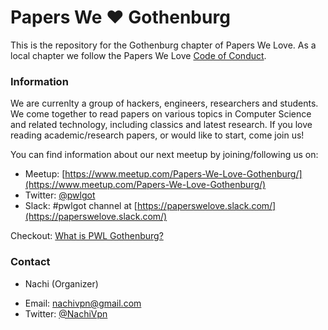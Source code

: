 # Papers We ❤️ Gothenburg

This is the repository for the Gothenburg chapter of Papers We Love. As a local chapter we follow the Papers We Love [Code of Conduct](https://github.com/papers-we-love/gothenburg/blob/master/code-of-conduct.md).

### Information

We are currenlty a group of hackers, engineers, researchers and students. We come together to read papers on various topics in Computer Science and related technology, including classics and latest research. If you love reading academic/research papers, or would like to start, come join us!

You can find information about our next meetup by joining/following us on:
* Meetup: [https://www.meetup.com/Papers-We-Love-Gothenburg/](https://www.meetup.com/Papers-We-Love-Gothenburg/)
* Twitter: [@pwlgot](https://twitter.com/pwlgot)
* Slack: #pwlgot channel at [https://paperswelove.slack.com/](https://paperswelove.slack.com/)

Checkout: [What is PWL Gothenburg?](https://github.com/papers-we-love/gothenburg/blob/master/whatis.md)

### Contact

- Nachi (Organizer)
 * Email: [nachivpn@gmail.com](mailto:nachivpn@gmail.com)
 * Twitter: [@NachiVpn](https://twitter.com/NachiVpn)
